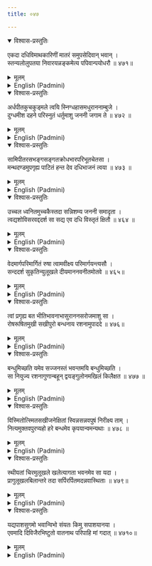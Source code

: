 ```yaml
---
title: ०४७

---
```

<div class="audioEmbed"  caption="सीतालक्ष्मी-वाचनम्" src="https://archive.org/download/nArAyaNIyam-shlokawise-audio/047/047_01.mp3"></div>
<details open><summary>विश्वास-प्रस्तुतिः</summary>

एकदा दधिविमाथकारिणीं मातरं समुपसेदिवान् भवान् ।  
स्तन्यलोलुपतया निवारयन्नङ्कमेत्य पपिवान्पयोधरौ ॥ ४७१॥
</details>
<details><summary>मूलम्</summary>

एकदा दधिविमाथकारिणीं मातरं समुपसेदिवान् भवान् ।  
स्तन्यलोलुपतया निवारयन्नङ्कमेत्य पपिवान्पयोधरौ ॥ ४७१॥
</details>





<details ><summary>English (Padmini)</summary>

Once, Thou, thirsting for breast milk from Thy mother, who was churning curds, stopped her halfway and climbed on to her lap and started sucking her breasts.

</details>

<div class="audioEmbed"  caption="सीतालक्ष्मी-वाचनम्" src="https://archive.org/download/nArAyaNIyam-shlokawise-audio/047/047_02.mp3"></div>
<details open><summary>विश्वास-प्रस्तुतिः</summary>

अर्धपीतकुचकुड्मले त्वयि स्निग्धहासमधुराननाम्बुजे ।  
दुग्धमीश दहने परिस्नुतं धर्तुमाशु जननी जगाम ते ॥ ४७२ ॥
</details>
<details><summary>मूलम्</summary>

अर्धपीतकुचकुड्मले त्वयि स्निग्धहासमधुराननाम्बुजे ।  
दुग्धमीश दहने परिस्नुतं धर्तुमाशु जननी जगाम ते ॥ ४७२ ॥
</details>





<details ><summary>English (Padmini)</summary>

Oh Lord ! When Thou wert happily engaged in sucking her breasts, which were like lotus buds, with Thy lotus mouth, smiling contentedly, Thy mother, seeing the milk overflowing into the fire, got up hastily, to attend to it, leaving Thee in half feed.

</details>

<div class="audioEmbed"  caption="सीतालक्ष्मी-वाचनम्" src="https://archive.org/download/nArAyaNIyam-shlokawise-audio/047/047_03.mp3"></div>
<details open><summary>विश्वास-प्रस्तुतिः</summary>

सामिपीतरसभङ्गसङ्गतक्रोधभारपरिभूतचेतसा ।  
मन्थदण्डमुपगृह्य पाटितं हन्त देव दधिभाजनं त्वया ॥ ४७३ ॥
</details>
<details><summary>मूलम्</summary>

सामिपीतरसभङ्गसङ्गतक्रोधभारपरिभूतचेतसा ।  
मन्थदण्डमुपगृह्य पाटितं हन्त देव दधिभाजनं त्वया ॥ ४७३ ॥
</details>





<details ><summary>English (Padmini)</summary>

Oh Lord ! Thy mind filled with anger, at being abandoned by her in the midst of Thy feed, Thou, took the churning rod and broke the pot of curds.

</details>

<div class="audioEmbed"  caption="सीतालक्ष्मी-वाचनम्" src="https://archive.org/download/nArAyaNIyam-shlokawise-audio/047/047_04.mp3"></div>
<details open><summary>विश्वास-प्रस्तुतिः</summary>

उच्चल ध्वनितमुच्चकैस्तदा सन्निशम्य जननी समादृता ।  
त्वद्यशोविसरवद्ददर्श सा सद्य एव दधि विस्तृतं क्षितौ ॥ ४६४ ॥
</details>
<details><summary>मूलम्</summary>

उच्चल ध्वनितमुच्चकैस्तदा सन्निशम्य जननी समादृता ।  
त्वद्यशोविसरवद्ददर्श सा सद्य एव दधि विस्तृतं क्षितौ ॥ ४६४ ॥
</details>





<details ><summary>English (Padmini)</summary>

Hearing the loud shattering sound (of the pot being broken), Thy mother, who came there running, found the curd spreading all over the floor, like Thy fame, which spreads everywhere.

</details>

<div class="audioEmbed"  caption="सीतालक्ष्मी-वाचनम्" src="https://archive.org/download/nArAyaNIyam-shlokawise-audio/047/047_05.mp3"></div>
<details open><summary>विश्वास-प्रस्तुतिः</summary>

वेदमार्गपरिमार्गितं रुषा त्वामवीक्ष्य परिमार्गयन्त्यसौ ।  
सन्ददर्श सुकृतिन्युलूखले दीयमाननवनीतमोतवे ॥ ४६५॥
</details>
<details><summary>मूलम्</summary>

वेदमार्गपरिमार्गितं रुषा त्वामवीक्ष्य परिमार्गयन्त्यसौ ।  
सन्ददर्श सुकृतिन्युलूखले दीयमाननवनीतमोतवे ॥ ४६५॥
</details>





<details ><summary>English (Padmini)</summary>

Thou, who art sought after through Vedic paths, could not be seen by her,though she searched for Thee in anger, all over. Finally, Thy blessed mother found Thee, sitting on the wooden mortar, giving butter to the cat.

</details>

<div class="audioEmbed"  caption="सीतालक्ष्मी-वाचनम्" src="https://archive.org/download/nArAyaNIyam-shlokawise-audio/047/047_06.mp3"></div>
<details open><summary>विश्वास-प्रस्तुतिः</summary>

त्वां प्रगृह्य बत भीतिभावनाभासुराननसरोजमाशु सा ।  
रोषरूषितमुखी सखीपुरो बन्धनाय रशनामुपाददे ॥ ४७६॥
</details>
<details><summary>मूलम्</summary>

त्वां प्रगृह्य बत भीतिभावनाभासुराननसरोजमाशु सा ।  
रोषरूषितमुखी सखीपुरो बन्धनाय रशनामुपाददे ॥ ४७६॥
</details>





<details ><summary>English (Padmini)</summary>

Then apprehending Thee, who had put on an expression of fake fear, on Thy radiant lotus-like face, she, red-faced with anger, took a rope to tie Thee, in front of her friends. Oh how foolish of her to think of tying Thee who unties the bonds of all !

</details>

<div class="audioEmbed"  caption="सीतालक्ष्मी-वाचनम्" src="https://archive.org/download/nArAyaNIyam-shlokawise-audio/047/047_07.mp3"></div>
<details open><summary>विश्वास-प्रस्तुतिः</summary>

बन्धुमिच्छति यमेव सज्जनस्तं भवन्तमयि बन्धुमिच्छति ।  
सा नियुज्य रशनागुणान्बहून् द्वयङ्गुलोनमखिलं किलैक्षत ॥ ४७७ ॥
</details>
<details><summary>मूलम्</summary>

बन्धुमिच्छति यमेव सज्जनस्तं भवन्तमयि बन्धुमिच्छति ।  
सा नियुज्य रशनागुणान्बहून् द्वयङ्गुलोनमखिलं किलैक्षत ॥ ४७७ ॥
</details>





<details ><summary>English (Padmini)</summary>

Yasoda wanted to tie Thee with the ropes, physically, whereas (Thy devotees), the good and virtuous, wish to be bound to Thee, with the rope of love. Tying together numerous strands of rope, she still fell two inches short of the required length of rope to bind Thee. 

</details>

<div class="audioEmbed"  caption="सीतालक्ष्मी-वाचनम्" src="https://archive.org/download/nArAyaNIyam-shlokawise-audio/047/047_08.mp3"></div>
<details open><summary>विश्वास-प्रस्तुतिः</summary>

विस्मितोत्स्मितसखीजनेक्षितां स्विन्नसन्नवपुषं निरीक्ष्य ताम् ।  
नित्यमुक्तवपुरप्यहो हरे बन्धमेव कृपयान्वमन्यथाः ॥ ४७८ ॥
</details>
<details><summary>मूलम्</summary>

विस्मितोत्स्मितसखीजनेक्षितां स्विन्नसन्नवपुषं निरीक्ष्य ताम् ।  
नित्यमुक्तवपुरप्यहो हरे बन्धमेव कृपयान्वमन्यथाः ॥ ४७८ ॥
</details>





<details ><summary>English (Padmini)</summary>

Oh Hari ! As her efforts to bind Thee repeatedly failed, Yasoda, became tired and was sweating profusely all over, while her friends watched her with smiles of amusement on their faces. Taking pity on her, Thou, who art the embodiment of eternal freedom, permitted her to bind Thee. Oh wonder of wonders !

</details>

<div class="audioEmbed"  caption="सीतालक्ष्मी-वाचनम्" src="https://archive.org/download/nArAyaNIyam-shlokawise-audio/047/047_09.mp3"></div>
<details open><summary>विश्वास-प्रस्तुतिः</summary>

स्थीयतां चिरमुलूखले खलेत्यागता भवनमेव सा यदा ।  
प्रागुलूखलबिलान्तरे तदा सर्पिरर्पितमदन्नवास्थिताः ॥ ४७९॥
</details>
<details><summary>मूलम्</summary>

स्थीयतां चिरमुलूखले खलेत्यागता भवनमेव सा यदा ।  
प्रागुलूखलबिलान्तरे तदा सर्पिरर्पितमदन्नवास्थिताः ॥ ४७९॥
</details>





<details ><summary>English (Padmini)</summary>

Having achieved her aim at last, Yasoda, went back to the house, determined to leave Thee in that state for sometime. But Thou sat there happily eating the butter, Thou had earlier hidden in the hollow of the mortar.

</details>

<div class="audioEmbed"  caption="सीतालक्ष्मी-वाचनम्" src="https://archive.org/download/nArAyaNIyam-shlokawise-audio/047/047_10.mp3"></div>
<details open><summary>विश्वास-प्रस्तुतिः</summary>

यद्यपाशसुगमो भवान्विभो संयतः किमु सपाशयानया ।  
एवमादि दिविजैरभिष्टुतो वातनाथ परिपाहि मां गदात् ॥ ४७१०॥
</details>
<details><summary>मूलम्</summary>

यद्यपाशसुगमो भवान्विभो संयतः किमु सपाशयानया ।  
एवमादि दिविजैरभिष्टुतो वातनाथ परिपाहि मां गदात् ॥ ४७१०॥
</details>

<details ><summary>English (Padmini)</summary>

Oh Lord ! who art Omnipresent, Only those who have cut the rope,(pasa), of material desire, are able to attain Thee easily; then how could Yasoda bind Thee with the rope (pasa) of worldly attachment? Oh Guruvayurappa ! May Thou who wert praised thus by the gods in heaven, save me from my maladies.

</details>

